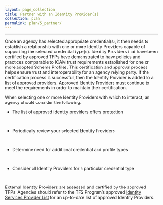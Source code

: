 ```yaml
---
layout: page_collection
title: Partner with an Identity Provider(s)
collection: plan
permalink: plan/5_partner/
---
```

<script>
$(function() {
  $( "#accordion" ).accordion({
    heightStyle: "content",
    collapsible: "true",
    active: "false"
  });
});
</script>
-------------------------------------------------------------

Once an agency has selected appropriate credential(s), it then needs to establish a relationship with one or more Identity Providers capable of supporting the selected credential type(s). Identity Providers that have been certified by approved TFPs have demonstrated to have policies and practices comparable to ICAM trust requirements established for one or more adopted Scheme Profiles. This certification and approval process helps ensure trust and interoperability for an agency relying party. If the certification process is successful, then the Identity Provider is added to a list of approved providers. Approved Identity Providers must continue to meet the requirements in order to maintain their certification. 

When selecting one or more Identity Providers with which to interact, an agency should consider the following:
<br>

* The list of approved identity providers offers protection
<br>

* Periodically review your selected Identity Providers
<br>

* Determine need for additional credential and profile types
<br>

* Consider all Identity Providers for a particular credential type
<br>

External Identity Providers are assessed and certified by the approved TFPs. Agencies should refer to the TFS Program’s approved [Identity Services Provider List](https://www.idmanagement.gov/IDM/s/article_content_old?tag=a0Gt0000000Sfwe) for an up-to-date list of approved Identity Providers.











